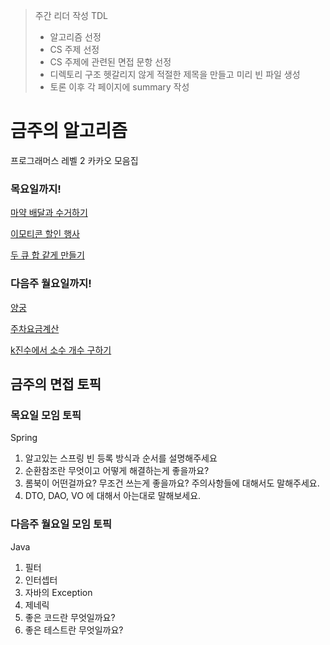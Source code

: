 > 주간 리더 작성 TDL
> - 알고리즘 선정
> - CS 주제 선정 
> - CS 주제에 관련된 면접 문항 선정
> - 디렉토리 구조 헷갈리지 않게 적절한 제목을 만들고 미리 빈 파일 생성
> - 토론 이후 각 페이지에 summary 작성

# 금주의 알고리즘
프로그래머스 레벨 2 카카오 모음집

### 목요일까지!

[마약 배달과 수거하기](https://school.programmers.co.kr/learn/courses/30/lessons/150369)

[이모티콘 할인 행사](https://school.programmers.co.kr/learn/courses/30/lessons/150368)

[두 큐 합 같게 만들기](https://school.programmers.co.kr/learn/courses/30/lessons/118667)

### 다음주 월요일까지!

[양궁](https://school.programmers.co.kr/learn/courses/30/lessons/92342)

[주차요금계산](https://school.programmers.co.kr/learn/courses/30/lessons/92341)

[k진수에서 소수 개수 구하기](https://school.programmers.co.kr/learn/courses/30/lessons/92335)

## 금주의 면접 토픽

### 목요일 모임 토픽
Spring
1. 알고있는 스프링 빈 등록 방식과 순서를 설명해주세요
2. 순환참조란 무엇이고 어떻게 해결하는게 좋을까요?
3. 롬북이 어떤걸까요? 무조건 쓰는게 좋을까요? 주의사항들에 대해서도 말해주세요.
4. DTO, DAO, VO 에 대해서 아는대로 말해보세요.


### 다음주 월요일 모임 토픽
Java
1. 필터
2. 인터셉터
3. 자바의 Exception
4. 제네릭
5. 좋은 코드란 무엇일까요?
6. 좋은 테스트란 무엇일까요?
   
